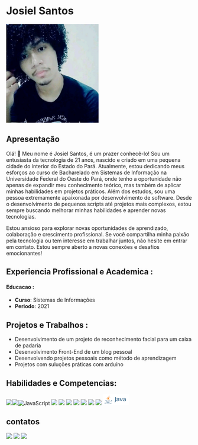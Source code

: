 # Josiel Santos
<img src="foto.jpeg" width="250" >

## Apresentação

Olá! 👋 Meu nome é Josiel Santos, é um prazer conhecê-lo! Sou um entusiasta da tecnologia de 21 anos, nascido e criado em uma pequena cidade do interior do Estado do Pará. Atualmente, estou dedicando meus esforços ao curso de Bacharelado em Sistemas de Informação na Universidade Federal do Oeste do Pará, onde tenho a oportunidade não apenas de expandir meu conhecimento teórico, mas também de aplicar minhas habilidades em projetos práticos. Além dos estudos, sou uma pessoa extremamente apaixonada por desenvolvimento de software. Desde o desenvolvimento de pequenos scripts até projetos mais complexos, estou sempre buscando melhorar minhas habilidades e aprender novas tecnologias.

Estou ansioso para explorar novas oportunidades de aprendizado, colaboração e crescimento profissional. Se você compartilha minha paixão pela tecnologia ou tem interesse em trabalhar juntos, não hesite em entrar em contato. Estou sempre aberto a novas conexões e desafios emocionantes!
## Experiencia Profissional e Academica : 

#### Educacao :

- **Curso**: Sistemas de Informações
- **Periodo**: 2021


## Projetos e Trabalhos :

- Desenvolvimento de um projeto de reconhecimento facial para um caixa de padaria
- Desenvolvimento Front-End de um blog pessoal
- Desenvolvendo projetos pessoais como método de aprendizagem
- Projetos com suluções práticas com arduíno
## Habilidades e Competencias:
<img src="https://img.shields.io/badge/HTML5-E34F26?style=for-the-badge&logo=html5&logoColor=white" data-canonical-src="https://img.shields.io/badge/-HTML5-E34F26?style=flat-square&amp;logo=html5&amp;logoColor=white" style="max-width: 100%;"><img scr="https://img.shields.io/badge/JavaScript-323330?style=for-the-badge&logo=javascript&logoColor=F7DF1E"><img src="https://img.shields.io/badge/CSS3-1572B6?style=for-the-badge&logo=css3&logoColor=white"><img src="https://camo.githubusercontent.com/6eee5f6e83f1fdb987a4a5707fb989fc10646367244e505ee289b93909c78932/68747470733a2f2f696d672e736869656c64732e696f2f62616467652f2d4a6176615363726970742d626c61636b3f7374796c653d666c61742d737175617265266c6f676f3d6a617661736372697074" alt="JavaScript" data-canonical-src="https://img.shields.io/badge/-JavaScript-black?style=flat-square&amp;logo=javascript" style="max-width: 100%;" width="65" height="30">
<img src="https://img.shields.io/badge/Python-FFD43B?style=for-the-badge&logo=python&logoColor=blue">
<img src="https://img.shields.io/badge/PHP-777BB4?style=for-the-badge&logo=php&logoColor=white">
<img src="https://img.shields.io/badge/MySQL-005C84?style=for-the-badge&logo=mysql&logoColor=white">
<img src="https://img.shields.io/badge/Node%20js-339933?style=for-the-badge&logo=nodedotjs&logoColor=white">
<img src="https://img.shields.io/badge/Linux-FCC624?style=for-the-badge&logo=linux&logoColor=black">
<img src="https://img.shields.io/badge/Arduino-00979D?style=for-the-badge&logo=Arduino&logoColor=white">
<img src="https://img.shields.io/badge/GIT-E44C30?style=for-the-badge&logo=git&logoColor=white">
<img src="java_logo.png" width="70" height="30">

## contatos
<a href="https://wa.me/559392457354"><img src="https://img.shields.io/badge/WhatsApp-25D366?style=for-the-badge&logo=whatsapp&logoColor=white"></a>
<a href="mailto:josielufopa@gmail.com"><img src="https://img.shields.io/badge/Gmail-D14836?style=for-the-badge&logo=gmail&logoColor=white"></a>
<a href="https://www.instagram.com/_josiel.santos?igsh=YzljYTk1ODg3Zg=="><img src="https://img.shields.io/badge/Instagram-E4405F?style=for-the-badge&logo=instagram&logoColor=white"></a>
<a href="https://img.shields.io/badge/Facebook-1877F2?style=for-the-badge&logo=facebook&logoColor=white"></a>

